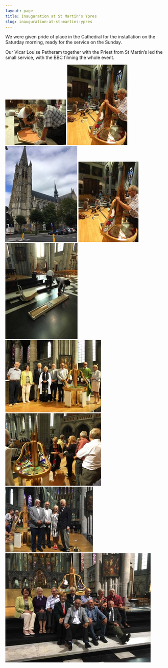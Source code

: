 ```yaml
---
layout: page
title: Inauguration at St Martin's Ypres
slug: inauguration-at-st-martins-ypres
---
```


We were given pride of place in the Cathedral for the installation on the Saturday morning, ready for the service on the Sunday. 

Our Vicar Louise Petheram together with the Priest from St Martin’s led the small service, with the BBC filming the whole event.

![](/assets/images/st-martins-ypres/P1020068.jpg)
![](/assets/images/st-martins-ypres/P1020096.jpg)
![](/assets/images/st-martins-ypres/IMG_0652-1.jpg)
![](/assets/images/st-martins-ypres/P1020096-8.jpg)
![](/assets/images/st-martins-ypres/P1020052.jpg)
![](/assets/images/st-martins-ypres/P1020188-filtered.jpg)
![](/assets/images/st-martins-ypres/P1020194.jpg)
![](/assets/images/st-martins-ypres/IMG_0640-1.jpg)
![](/assets/images/st-martins-ypres/IMG_0624-1.jpg)
